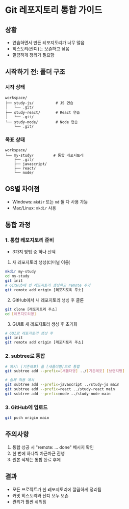# Git 레포지토리 통합 가이드

## 상황
- 연습하면서 만든 레포지토리가 너무 많음
- 히스토리(잔디)는 보존하고 싶음
- 깔끔하게 정리가 필요함

## 시작하기 전: 폴더 구조

### 시작 상태
```
workspace/
├── study-js/          # JS 연습
│   └── .git/
├── study-react/       # React 연습
│   └── .git/
└── study-node/        # Node 연습
    └── .git/
```

### 목표 상태
```
workspace/
└── my-study/         # 통합 레포지토리
    ├── .git/
    ├── javascript/
    ├── react/
    └── node/
```

## OS별 차이점
- Windows: `mkdir` 또는 `md` 둘 다 사용 가능
- Mac/Linux: `mkdir` 사용

## 통합 과정

### 1. 통합 레포지토리 준비

- 3가지 방법 중 하나 선택

1. 새 레포지토리 생성(터미널 이용)

```bash
mkdir my-study
cd my-study
git init
# GitHub에 빈 레포지토리 생성하고 remote 추가
git remote add origin [레포지토리 주소]
```

2. GitHub에서 새 레포지토리 생성 후 클론

```bash
git clone [레포지토리 주소]
cd [레포지토리명]
```

3. GUI로 새 레포지토리 생성 후 초기화

```bash
# GUI로 레포지토리 생성 후
git init
git remote add origin [레포지토리 주소]
```


### 2. subtree로 통합
```bash
# 예시: [기존레포] 를 [새폴더명]으로 통합
git subtree add --prefix=[새폴더명] ../[기존레포] [브랜치명]

# 실제 적용 예시
git subtree add --prefix=javascript ../study-js main
git subtree add --prefix=react ../study-react main
git subtree add --prefix=node ../study-node main
```

### 3. GitHub에 업로드
```bash
git push origin main
```

## 주의사항
1. 통합 성공 시 "remote: ... done" 메시지 확인
2. 한 번에 하나씩 차근차근 진행
3. 원본 삭제는 통합 완료 후에

## 결과
- 모든 프로젝트가 한 레포지토리에 깔끔하게 정리됨
- 커밋 히스토리와 잔디 모두 보존
- 관리가 훨씬 쉬워짐